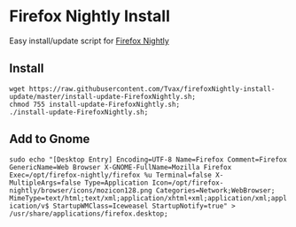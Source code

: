 # Firefox Nightly Install  
Easy install/update script for [Firefox Nightly](https://github.com/mozilla)  

## Install  
`wget https://raw.githubusercontent.com/Tvax/firefoxNightly-install-update/master/install-update-FirefoxNightly.sh;`  
`chmod 755 install-update-FirefoxNightly.sh;`  
`./install-update-FirefoxNightly.sh;`  

## Add to Gnome  
`sudo echo "[Desktop Entry]
Encoding=UTF-8
Name=Firefox
Comment=Firefox
GenericName=Web Browser
X-GNOME-FullName=Mozilla Firefox
Exec=/opt/firefox-nightly/firefox %u
Terminal=false
X-MultipleArgs=false
Type=Application
Icon=/opt/firefox-nightly/browser/icons/mozicon128.png
Categories=Network;WebBrowser;
MimeType=text/html;text/xml;application/xhtml+xml;application/xml;application/v$
StartupWMClass=Iceweasel
StartupNotify=true" > /usr/share/applications/firefox.desktop;`  
